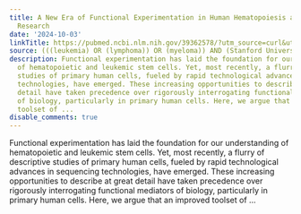 ```yaml
---
title: A New Era of Functional Experimentation in Human Hematopoiesis and Leukemia
  Research
date: '2024-10-03'
linkTitle: https://pubmed.ncbi.nlm.nih.gov/39362578/?utm_source=curl&utm_medium=rss&utm_campaign=pubmed-2&utm_content=1Rkszs2HVZ2RHP33OibaNFew6VK-LzjJWTD4GwmLlk8B-wCceh&fc=20220923065203&ff=20241004202124&v=2.18.0.post9+e462414
source: (((leukemia) OR (lymphoma)) OR (myeloma)) AND (Stanford University[Affiliation])
description: Functional experimentation has laid the foundation for our understanding
  of hematopoietic and leukemic stem cells. Yet, most recently, a flurry of descriptive
  studies of primary human cells, fueled by rapid technological advances in sequencing
  technologies, have emerged. These increasing opportunities to describe at great
  detail have taken precedence over rigorously interrogating functional mediators
  of biology, particularly in primary human cells. Here, we argue that an improved
  toolset of ...
disable_comments: true
---
```

Functional experimentation has laid the foundation for our understanding of hematopoietic and leukemic stem cells. Yet, most recently, a flurry of descriptive studies of primary human cells, fueled by rapid technological advances in sequencing technologies, have emerged. These increasing opportunities to describe at great detail have taken precedence over rigorously interrogating functional mediators of biology, particularly in primary human cells. Here, we argue that an improved toolset of ...